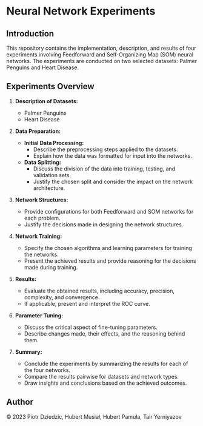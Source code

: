 # Neural Network Experiments

## Introduction

This repository contains the implementation, description, and results of four experiments involving Feedforward and Self-Organizing Map (SOM) neural networks. The experiments are conducted on two selected datasets: Palmer Penguins and Heart Disease.

## Experiments Overview

1. **Description of Datasets:**
   - Palmer Penguins
   - Heart Disease

2. **Data Preparation:**
   - **Initial Data Processing:**
     - Describe the preprocessing steps applied to the datasets.
     - Explain how the data was formatted for input into the networks.
   - **Data Splitting:**
     - Discuss the division of the data into training, testing, and validation sets.
     - Justify the chosen split and consider the impact on the network architecture.

3. **Network Structures:**
   - Provide configurations for both Feedforward and SOM networks for each problem.
   - Justify the decisions made in designing the network structures.

4. **Network Training:**
   - Specify the chosen algorithms and learning parameters for training the networks.
   - Present the achieved results and provide reasoning for the decisions made during training.

5. **Results:**
   - Evaluate the obtained results, including accuracy, precision, complexity, and convergence.
   - If applicable, present and interpret the ROC curve.

6. **Parameter Tuning:**
   - Discuss the critical aspect of fine-tuning parameters.
   - Describe changes made, their effects, and the reasoning behind them.

7. **Summary:**
   - Conclude the experiments by summarizing the results for each of the four networks.
   - Compare the results pairwise for datasets and network types.
   - Draw insights and conclusions based on the achieved outcomes.
     
## Author
&copy; 2023 Piotr Dziedzic, Hubert Musiał, Hubert Pamuła, Tair Yerniyazov
